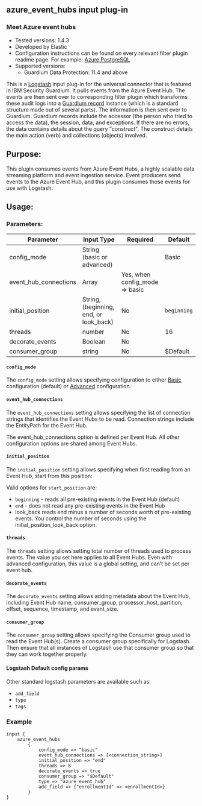 ## azure_event_hubs input plug-in
### Meet Azure event hubs
* Tested versions: 1.4.3
* Developed by Elastic
* Configuration instructions can be found on every relevant filter plugin readme page. For example: [Azure PostgreSQL](../filter-plugin/logstash-filter-azure-postgresql-guardium#procedure-)
* Supported versions: 
  * Guardium Data Protection: 11.4 and above

This is a [Logstash](https://github.com/elastic/logstash) input plug-in for the universal connector that is featured in IBM Security Guardium. It pulls events from the Azure Event Hub. The events are then sent over to corresponding filter plugin which transforms these audit logs into a [Guardium record](https://github.com/IBM/universal-connectors/blob/main/common/src/main/java/com/ibm/guardium/universalconnector/commons/structures/Record.java)  instance (which is a standard structure made out of several parts). The information is then sent over to Guardium. Guardium records include the accessor (the person who tried to access the data), the session, data, and exceptions. If there are no errors, the data contains details about the query "construct". The construct details the main action (verb) and collections (objects) involved.


## Purpose:

This plugin consumes events from Azure Event Hubs, a highly scalable data streaming platform and event ingestion service. Event producers send events to the Azure Event Hub, and this plugin consumes those events for use with Logstash.

## Usage:

### Parameters:
	
| Parameter | Input Type | Required | Default |
|-----------|------------|----------|---------|
| config_mode | String (basic or advanced) |  | Basic |
| event_hub_connections | Array | Yes, when config_mode => basic |  |
| initial_position | String, (beginning, end, or look_back) | No | `beginning` |
| threads | number | No | 16 |
| decorate_events | Boolean | No | |
| consumer_group | string | No | $Default |



#### `config_mode`
The `config_mode` setting allows specifying configuration to either [Basic](https://www.elastic.co/guide/en/logstash/current/plugins-inputs-azure_event_hubs.html#plugins-inputs-azure_event_hubs-eh_basic_config) configuration (default) or [Advanced](https://www.elastic.co/guide/en/logstash/current/plugins-inputs-azure_event_hubs.html#plugins-inputs-azure_event_hubs-eh_advanced_config) configuration.

#### `event_hub_connections`
The `event_hub_connections` setting allows specifying the list of connection strings that identifies the Event Hubs to be read. Connection strings include the EntityPath for the Event Hub.

The event_hub_connections option is defined per Event Hub. All other configuration options are shared among Event Hubs.

#### `initial_position`
The `initial_position` setting allows specifying when first reading from an Event Hub, start from this position:

Valid options for `start_position` are:
* `beginning` - reads all pre-existing events in the Event Hub (default)
* `end` - does not read any pre-existing events in the Event Hub
* look_back reads end minus a number of seconds worth of pre-existing events. You control the number of seconds using the initial_position_look_back option.

#### `threads`
The `threads` setting allows setting total number of threads used to process events. The value you set here applies to all Event Hubs. Even with advanced configuration, this value is a global setting, and can’t be set per event hub.

#### `decorate_events`
The `decorate_events` setting allows adding metadata about the Event Hub, including Event Hub name, consumer_group, processor_host, partition, offset, sequence, timestamp, and event_size.

#### `consumer_group`
The `consumer_group` setting allows specifying the Consumer group used to read the Event Hub(s). Create a consumer group specifically for Logstash. Then ensure that all instances of Logstash use that consumer group so that they can work together properly.

#### Logstash Default config params
Other standard logstash parameters are available such as:
* `add_field`
* `type`
* `tags`

### Example

	input {
		azure_event_hubs 
			{
				config_mode => "basic"
				event_hub_connections => [<connection_string>]
				initial_position => "end"
				threads => 8
				decorate_events => true
				consumer_group => "$Default" 
				type => "azure_event_hub"
				add_field => {"enrollmentId" => <enrollmentId>}	
			}
	}

